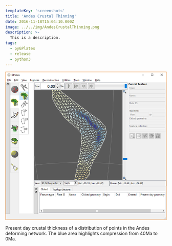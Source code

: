 ```yaml
---
templateKey: 'screenshots'
title: 'Andes Crustal Thinning'
date: 2016-11-18T15:04:10.000Z
image: ../../img/AndesCrustalThinning.png
description: >-
  This is a description. 
tags:
  - pyGPlates
  - release
  - python3
---
```

![AndesCrustalThinning](../../img/AndesCrustalThinning.png)

Present day crustal thickness of a distribution of points in the Andes deforming network. The blue area highlights compression from 40Ma to 0Ma.
